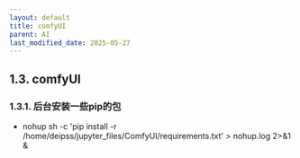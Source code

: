 ```yaml
---
layout: default
title: comfyUI
parent: AI
last_modified_date: 2025-05-27
---
```





## 1.3. comfyUI

### 1.3.1. 后台安装一些pip的包

- nohup sh -c 'pip install -r /home/deipss/jupyter_files/ComfyUI/requirements.txt' > nohup.log 2>&1 &
